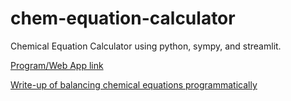 # chem-equation-calculator
Chemical Equation Calculator using python, sympy, and streamlit.

[Program/Web App link](https://bit.ly/JBFChemEquationCalc)

[Write-up of balancing chemical equations programmatically](https://docs.google.com/document/d/1IhHSgofCLaxexhaI-IhtUpmwCwW83yTCJ_7ZIUbEGVI/edit?usp=sharing)
